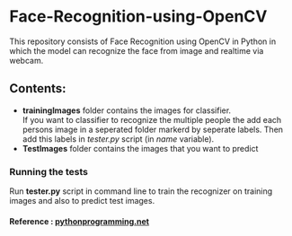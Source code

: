 # Face-Recognition-using-OpenCV
This repository consists of Face Recognition using OpenCV in Python in which the model can recognize the face from image and realtime via webcam.

## Contents:
* **trainingImages** folder contains the images for classifier.  
If you want to classifier to recognize the multiple people the add each persons image in a seperated folder markerd by seperate labels. Then add this labels in *tester.py* script (in *name* variable).  
* **TestImages** folder contains the images that you want to predict

### Running the tests
Run **tester.py** script in command line to train the recognizer on training images and also to predict test images.  
  
#### Reference : [pythonprogramming.net](https://pythonprogramming.net/haar-cascade-face-eye-detection-python-opencv-tutorial/)

